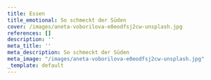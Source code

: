```yaml
---
title: Essen
title_emotional: So schmeckt der Süden
cover: /images/aneta-voborilova-e0eodfsj2cw-unsplash.jpg
references: []
description: ''
meta_title: ''
meta_description: So schmeckt der Süden
meta_image: "/images/aneta-voborilova-e0eodfsj2cw-unsplash.jpg"
_template: default
---
```


